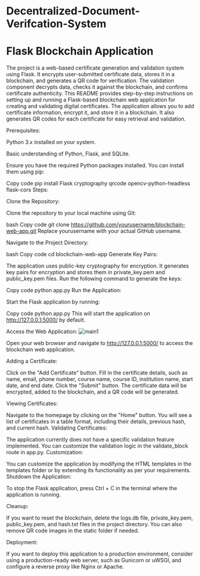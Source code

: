 # Decentralized-Document-Verifcation-System
<h1>Flask Blockchain Application</h1>
The project is a web-based certificate generation and validation system using Flask. It encrypts user-submitted certificate data, stores it in a blockchain, and generates a QR code for verification. The validation component decrypts data, checks it against the blockchain, and confirms certificate authenticity.
This README provides step-by-step instructions on setting up and running a Flask-based blockchain web application for creating and validating digital certificates. The application allows you to add certificate information, encrypt it, and store it in a blockchain. It also generates QR codes for each certificate for easy retrieval and validation.

Prerequisites:

Python 3.x installed on your system.

Basic understanding of Python, Flask, and SQLite.

Ensure you have the required Python packages installed. You can install them using pip:

Copy code
pip install Flask cryptography qrcode opencv-python-headless flask-cors
Steps:

Clone the Repository:

Clone the repository to your local machine using Git:

bash
Copy code
git clone https://github.com/yourusername/blockchain-web-app.git
Replace yourusername with your actual GitHub username.

Navigate to the Project Directory:

bash
Copy code
cd blockchain-web-app
Generate Key Pairs:

The application uses public-key cryptography for encryption. It generates key pairs for encryption and stores them in private_key.pem and public_key.pem files. Run the following command to generate the keys:

Copy code
python app.py
Run the Application:

Start the Flask application by running:

Copy code
python app.py
This will start the application on http://127.0.0.1:5000/ by default.

Access the Web Application:
![main1](https://github.com/Mayukh-Mondal-Dev/Decentralized-Document-Verifcation-System/assets/103057066/781fec20-4dab-44ed-a5e6-969455b1a3b8)

Open your web browser and navigate to http://127.0.0.1:5000/ to access the blockchain web application.

Adding a Certificate:

Click on the "Add Certificate" button.
Fill in the certificate details, such as name, email, phone number, course name, course ID, institution name, start date, and end date.
Click the "Submit" button.
The certificate data will be encrypted, added to the blockchain, and a QR code will be generated.

Viewing Certificates:

Navigate to the homepage by clicking on the "Home" button.
You will see a list of certificates in a table format, including their details, previous hash, and current hash.
Validating Certificates:

The application currently does not have a specific validation feature implemented. You can customize the validation logic in the validate_block route in app.py.
Customization:

You can customize the application by modifying the HTML templates in the templates folder or by extending its functionality as per your requirements.
Shutdown the Application:

To stop the Flask application, press Ctrl + C in the terminal where the application is running.

Cleanup:

If you want to reset the blockchain, delete the logs.db file, private_key.pem, public_key.pem, and hash.txt files in the project directory. You can also remove QR code images in the static folder if needed.

Deployment:

If you want to deploy this application to a production environment, consider using a production-ready web server, such as Gunicorn or uWSGI, and configure a reverse proxy like Nginx or Apache.

